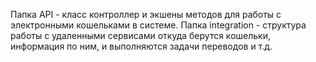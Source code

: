 Папка API - класс контроллер и экшены методов для работы с электронными кошельками в системе.
Папка integration - структура работы с удаленными сервисами откуда берутся кошельки, информация по ним, и выполняются задачи переводов и т.д.
